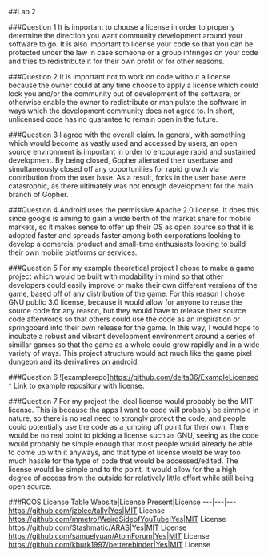 ##Lab 2

###Question 1
It is important to choose a license in order to properly determine the direction you want community development around your software to go. It is also important to license your code so that you can be protected under the law in case someone or a group infringes on your code and tries to redistribute it for their own profit or for other reasons. 

###Question 2
It is important not to work on code without a license because the owner could at any time choose to apply a license which could lock you and/or the community out of development of the software, or otherwise enable the owner to redistribute or manipulate the software in ways which the development community does not agree to. In short, unlicensed code has no guarantee to remain open in the future.

###Question 3
I agree with the overall claim. In general, with something which would become as vastly used and accessed by users, an open source environment is important in order to encourage rapid and sustained development. By being closed, Gopher alienated their userbase and simultaneously closed off any opportunities for rapid growth via contribution from the user base. As a result, forks in the user base were catasrophic, as there ultimately was not enough development for the main branch of Gopher.

###Question 4
Android uses the permissive Apache 2.0 license. It does this since google is aiming to gain a wide berth of the market share for mobile markets, so it makes sense to offer up their OS as open source so that it is adopted faster and spreads faster among both corporations looking to develop a comercial product and small-time enthusiasts looking to build their own mobile platforms or services.

###Question 5
For my example theoretical project I chose to make a game project which would be built with modability in mind so that other developers could easily improve or make their own different versions of the game, based off of any distribution of the game. For this reason I chose GNU public 3.0 license, because it would allow for anyone to reuse the source code for any reason, but they would have to release their source code afterwords so that others could use the code as an inspiration or springboard into their own release for the game. In this way, I would hope to incubate a robust and vibrant development environment around a series of simillar games so that the game as a whole could grow rapidly and in a wide variety of ways. This project structure would act much like the game pixel dungeon and its derivatives on android. 

###Question 6
![examplerepo]https://github.com/delta36/ExampleLicensed
^ Link to example repository with license.

###Question 7
For my project the ideal license would probably be the MIT license. This is because the apps I want to code will probably be simmple in nature, so there is no real need to strongly protect the code, and people could potentially use the code as a jumping off point for their own. There would be no real point to picking a license such as GNU, seeing as the code would probably be simple enough that most people would already be able to come up with it anyways, and that type of license would be way too much hassle for the type of code that would be accessed/edited. The license would be simple and to the point. It would allow for the a high degree of access from the outside for relatively little effort while still being open source.

###RCOS License Table
Website|License Present|License
---|---|---
https://github.com/jzblee/tally|Yes|MIT License
https://github.com/mmetro/WeirdSideofYouTube|Yes|MIT License
https://github.com/Stashmatic/ARAS|Yes|MIT License
https://github.com/samuelyuan/AtomForum|Yes|MIT License
https://github.com/kburk1997/betterebinder|Yes|MIT License
